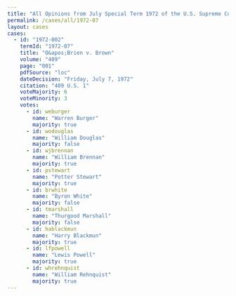 ```yaml
---
title: "All Opinions from July Special Term 1972 of the U.S. Supreme Court"
permalink: /cases/all/1972-07
layout: cases
cases:
  - id: "1972-002"
    termId: "1972-07"
    title: "O&apos;Brien v. Brown"
    volume: "409"
    page: "001"
    pdfSource: "loc"
    dateDecision: "Friday, July 7, 1972"
    citation: "409 U.S. 1"
    voteMajority: 6
    voteMinority: 3
    votes:
      - id: weburger
        name: "Warren Burger"
        majority: true
      - id: wodouglas
        name: "William Douglas"
        majority: false
      - id: wjbrennan
        name: "William Brennan"
        majority: true
      - id: pstewart
        name: "Potter Stewart"
        majority: true
      - id: brwhite
        name: "Byron White"
        majority: false
      - id: tmarshall
        name: "Thurgood Marshall"
        majority: false
      - id: hablackmun
        name: "Harry Blackmun"
        majority: true
      - id: lfpowell
        name: "Lewis Powell"
        majority: true
      - id: whrehnquist
        name: "William Rehnquist"
        majority: true
---
```

